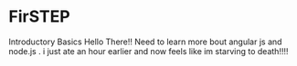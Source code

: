 # FirSTEP
Introductory Basics
Hello There!! Need to learn more bout angular js and node.js .
i just ate an hour earlier and now feels like im starving to death!!!!
